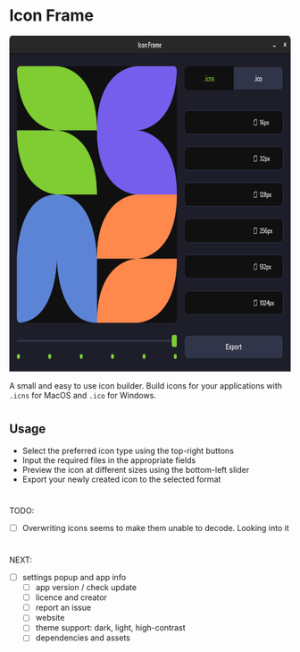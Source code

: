 # Icon Frame

<p align="center"><img src="https://raw.githubusercontent.com/ionutrogojan/icon_frame/main/icon-frame.png" height="600px"/></p>

A small and easy to use icon builder. Build icons for your applications with `.icns` for MacOS and `.ico` for Windows.

#

## Usage

- Select the preferred icon type using the top-right buttons
- Input the required files in the appropriate fields
- Preview the icon at different sizes using the bottom-left slider
- Export your newly created icon to the selected format

#

TODO:
- [ ] Overwriting icons seems to make them unable to decode. Looking into it

#

NEXT:
- [ ] settings popup and app info
    - [ ] app version / check update
    - [ ] licence and creator
    - [ ] report an issue
    - [ ] website
    - [ ] theme support: dark, light, high-contrast
    - [ ] dependencies and assets